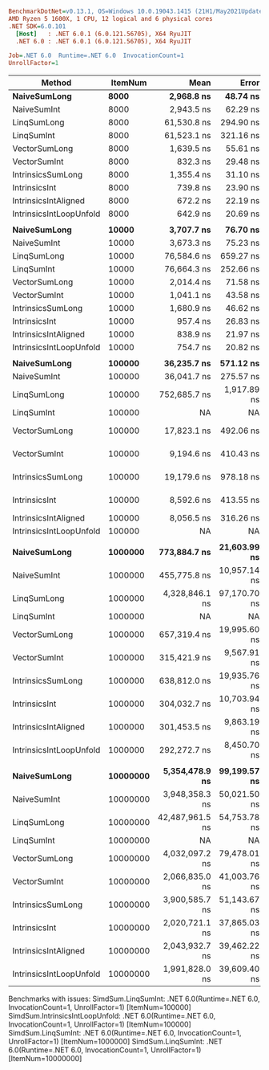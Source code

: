 ``` ini

BenchmarkDotNet=v0.13.1, OS=Windows 10.0.19043.1415 (21H1/May2021Update)
AMD Ryzen 5 1600X, 1 CPU, 12 logical and 6 physical cores
.NET SDK=6.0.101
  [Host]   : .NET 6.0.1 (6.0.121.56705), X64 RyuJIT
  .NET 6.0 : .NET 6.0.1 (6.0.121.56705), X64 RyuJIT

Job=.NET 6.0  Runtime=.NET 6.0  InvocationCount=1  
UnrollFactor=1  

```
|                  Method |  ItemNum |            Mean |        Error |        StdDev |          Median | Ratio | RatioSD |
|------------------------ |--------- |----------------:|-------------:|--------------:|----------------:|------:|--------:|
|            **NaiveSumLong** |     **8000** |      **2,968.8 ns** |     **48.74 ns** |      **47.87 ns** |      **3,000.0 ns** |  **1.00** |    **0.02** |
|             NaiveSumInt |     8000 |      2,943.5 ns |     62.29 ns |      78.78 ns |      2,900.0 ns |  1.00 |    0.00 |
|             LinqSumLong |     8000 |     61,530.8 ns |    294.90 ns |     246.25 ns |     61,500.0 ns | 20.79 |    0.47 |
|              LinqSumInt |     8000 |     61,523.1 ns |    321.16 ns |     268.18 ns |     61,500.0 ns | 20.78 |    0.43 |
|           VectorSumLong |     8000 |      1,639.5 ns |     55.61 ns |     151.29 ns |      1,700.0 ns |  0.55 |    0.06 |
|            VectorSumInt |     8000 |        832.3 ns |     29.48 ns |      83.62 ns |        900.0 ns |  0.28 |    0.03 |
|       IntrinsicsSumLong |     8000 |      1,355.4 ns |     31.10 ns |      83.01 ns |      1,400.0 ns |  0.46 |    0.03 |
|           IntrinsicsInt |     8000 |        739.8 ns |     23.90 ns |      67.79 ns |        700.0 ns |  0.25 |    0.03 |
|    IntrinsicsIntAligned |     8000 |        672.2 ns |     22.19 ns |      61.86 ns |        700.0 ns |  0.22 |    0.02 |
| IntrinsicsIntLoopUnfold |     8000 |        642.9 ns |     20.69 ns |      58.01 ns |        600.0 ns |  0.22 |    0.02 |
|                         |          |                 |              |               |                 |       |         |
|            **NaiveSumLong** |    **10000** |      **3,707.7 ns** |     **76.70 ns** |      **64.05 ns** |      **3,700.0 ns** |  **1.01** |    **0.03** |
|             NaiveSumInt |    10000 |      3,673.3 ns |     75.23 ns |      70.37 ns |      3,700.0 ns |  1.00 |    0.00 |
|             LinqSumLong |    10000 |     76,584.6 ns |    659.27 ns |     550.52 ns |     76,400.0 ns | 20.88 |    0.47 |
|              LinqSumInt |    10000 |     76,664.3 ns |    252.66 ns |     223.98 ns |     76,700.0 ns | 20.89 |    0.42 |
|           VectorSumLong |    10000 |      2,014.4 ns |     71.58 ns |     207.66 ns |      2,100.0 ns |  0.57 |    0.04 |
|            VectorSumInt |    10000 |      1,041.1 ns |     43.58 ns |     125.05 ns |      1,100.0 ns |  0.28 |    0.04 |
|       IntrinsicsSumLong |    10000 |      1,680.9 ns |     46.62 ns |     133.02 ns |      1,700.0 ns |  0.46 |    0.03 |
|           IntrinsicsInt |    10000 |        957.4 ns |     26.83 ns |      76.54 ns |        950.0 ns |  0.27 |    0.02 |
|    IntrinsicsIntAligned |    10000 |        838.9 ns |     21.97 ns |      61.25 ns |        800.0 ns |  0.23 |    0.01 |
| IntrinsicsIntLoopUnfold |    10000 |        754.7 ns |     20.82 ns |      59.73 ns |        700.0 ns |  0.21 |    0.02 |
|                         |          |                 |              |               |                 |       |         |
|            **NaiveSumLong** |   **100000** |     **36,235.7 ns** |    **571.12 ns** |     **506.28 ns** |     **36,000.0 ns** |  **1.01** |    **0.02** |
|             NaiveSumInt |   100000 |     36,041.7 ns |    275.57 ns |     215.15 ns |     36,000.0 ns |  1.00 |    0.00 |
|             LinqSumLong |   100000 |    752,685.7 ns |  1,917.89 ns |   1,700.16 ns |    753,200.0 ns | 20.89 |    0.12 |
|              LinqSumInt |   100000 |              NA |           NA |            NA |              NA |     ? |       ? |
|           VectorSumLong |   100000 |     17,823.1 ns |    492.06 ns |   1,379.78 ns |     17,900.0 ns |  0.49 |    0.04 |
|            VectorSumInt |   100000 |      9,194.6 ns |    410.43 ns |   1,157.62 ns |      9,200.0 ns |  0.24 |    0.02 |
|       IntrinsicsSumLong |   100000 |     19,179.6 ns |    978.18 ns |   2,853.39 ns |     18,750.0 ns |  0.54 |    0.09 |
|           IntrinsicsInt |   100000 |      8,592.6 ns |    413.55 ns |   1,179.87 ns |      8,350.0 ns |  0.24 |    0.03 |
|    IntrinsicsIntAligned |   100000 |      8,056.5 ns |    316.26 ns |     892.00 ns |      7,750.0 ns |  0.23 |    0.03 |
| IntrinsicsIntLoopUnfold |   100000 |              NA |           NA |            NA |              NA |     ? |       ? |
|                         |          |                 |              |               |                 |       |         |
|            **NaiveSumLong** |  **1000000** |    **773,884.7 ns** | **21,603.99 ns** |  **63,019.86 ns** |    **798,050.0 ns** |  **1.70** |    **0.17** |
|             NaiveSumInt |  1000000 |    455,775.8 ns | 10,957.14 ns |  30,725.00 ns |    451,700.0 ns |  1.00 |    0.00 |
|             LinqSumLong |  1000000 |  4,328,846.1 ns | 97,170.70 ns | 269,259.56 ns |  4,270,800.0 ns |  9.53 |    0.92 |
|              LinqSumInt |  1000000 |              NA |           NA |            NA |              NA |     ? |       ? |
|           VectorSumLong |  1000000 |    657,319.4 ns | 19,995.60 ns |  58,328.11 ns |    672,550.0 ns |  1.45 |    0.15 |
|            VectorSumInt |  1000000 |    315,421.9 ns |  9,567.91 ns |  27,605.62 ns |    314,650.0 ns |  0.70 |    0.08 |
|       IntrinsicsSumLong |  1000000 |    638,812.0 ns | 19,935.76 ns |  58,781.05 ns |    654,300.0 ns |  1.40 |    0.16 |
|           IntrinsicsInt |  1000000 |    304,032.7 ns | 10,703.94 ns |  31,223.90 ns |    302,200.0 ns |  0.67 |    0.09 |
|    IntrinsicsIntAligned |  1000000 |    301,453.5 ns |  9,863.19 ns |  28,927.02 ns |    299,600.0 ns |  0.66 |    0.08 |
| IntrinsicsIntLoopUnfold |  1000000 |    292,272.7 ns |  8,450.70 ns |  24,784.43 ns |    294,200.0 ns |  0.64 |    0.07 |
|                         |          |                 |              |               |                 |       |         |
|            **NaiveSumLong** | **10000000** |  **5,354,478.9 ns** | **99,199.57 ns** | **110,260.05 ns** |  **5,343,200.0 ns** |  **1.35** |    **0.03** |
|             NaiveSumInt | 10000000 |  3,948,358.3 ns | 50,021.50 ns |  39,053.49 ns |  3,936,450.0 ns |  1.00 |    0.00 |
|             LinqSumLong | 10000000 | 42,487,961.5 ns | 54,753.78 ns |  45,721.89 ns | 42,493,800.0 ns | 10.76 |    0.11 |
|              LinqSumInt | 10000000 |              NA |           NA |            NA |              NA |     ? |       ? |
|           VectorSumLong | 10000000 |  4,032,097.2 ns | 79,478.01 ns | 132,789.90 ns |  3,991,050.0 ns |  1.03 |    0.04 |
|            VectorSumInt | 10000000 |  2,066,835.0 ns | 41,003.76 ns |  47,219.99 ns |  2,066,200.0 ns |  0.52 |    0.01 |
|       IntrinsicsSumLong | 10000000 |  3,900,585.7 ns | 51,143.67 ns |  45,337.54 ns |  3,891,050.0 ns |  0.99 |    0.01 |
|           IntrinsicsInt | 10000000 |  2,020,721.1 ns | 37,865.03 ns |  42,086.88 ns |  2,030,000.0 ns |  0.51 |    0.01 |
|    IntrinsicsIntAligned | 10000000 |  2,043,932.7 ns | 39,462.22 ns |  81,496.32 ns |  2,024,550.0 ns |  0.52 |    0.02 |
| IntrinsicsIntLoopUnfold | 10000000 |  1,991,828.0 ns | 39,609.40 ns |  52,877.41 ns |  1,995,600.0 ns |  0.50 |    0.02 |

Benchmarks with issues:
  SimdSum.LinqSumInt: .NET 6.0(Runtime=.NET 6.0, InvocationCount=1, UnrollFactor=1) [ItemNum=100000]
  SimdSum.IntrinsicsIntLoopUnfold: .NET 6.0(Runtime=.NET 6.0, InvocationCount=1, UnrollFactor=1) [ItemNum=100000]
  SimdSum.LinqSumInt: .NET 6.0(Runtime=.NET 6.0, InvocationCount=1, UnrollFactor=1) [ItemNum=1000000]
  SimdSum.LinqSumInt: .NET 6.0(Runtime=.NET 6.0, InvocationCount=1, UnrollFactor=1) [ItemNum=10000000]

